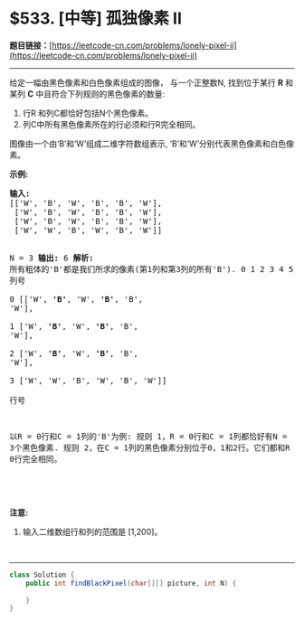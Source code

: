 # $533. [中等] 孤独像素 II

**题目链接：**[https://leetcode-cn.com/problems/lonely-pixel-ii](https://leetcode-cn.com/problems/lonely-pixel-ii)

---

<div class="content__1Y2H">
 <div class="notranslate">
  <p>给定一幅由黑色像素和白色像素组成的图像，&nbsp;与一个正整数N, 找到位于某行&nbsp;<strong>R</strong>&nbsp;和某列&nbsp;<strong>C</strong>&nbsp;中且符合下列规则的黑色像素的数量:</p> 
  <ol> 
   <li>行R 和列C都恰好包括N个黑色像素。</li> 
   <li>列C中所有黑色像素所在的行必须和行R完全相同。</li> 
  </ol> 
  <p>图像由一个由‘B’和‘W’组成二维字符数组表示, ‘B’和‘W’分别代表黑色像素和白色像素。</p> 
  <p><strong>示例:</strong></p> 
  <pre class="language-text"><strong>输入:</strong>                                            
[['W', 'B', 'W', 'B', 'B', 'W'],    
 ['W', 'B', 'W', 'B', 'B', 'W'],    
 ['W', 'B', 'W', 'B', 'B', 'W'],    
 ['W', 'W', 'B', 'W', 'B', 'W']] 

N = 3
<strong>输出:</strong> 6
<strong>解析:</strong> 所有粗体的'B'都是我们所求的像素(第1列和第3列的所有'B').
        0    1    2    3    4    5         列号                                          
0    [['W', <strong>'B'</strong>, 'W', <strong>'B'</strong>, 'B', 'W'],    
1     ['W', <strong>'B'</strong>, 'W', <strong>'B'</strong>, 'B', 'W'],    
2     ['W', <strong>'B'</strong>, 'W', <strong>'B'</strong>, 'B', 'W'],    
3     ['W', 'W', 'B', 'W', 'B', 'W']]    
行号

以R = 0行和C = 1列的'B'为例:
规则 1，R = 0行和C = 1列都恰好有N = 3个黑色像素. 
规则 2，在C = 1列的黑色像素分别位于0，1和2行。它们都和R = 0行完全相同。

</pre> 
  <p>&nbsp;</p> 
  <p><strong>注意:</strong></p> 
  <ol> 
   <li>输入二维数组行和列的范围是 [1,200]。</li> 
  </ol> 
  <p>&nbsp;</p> 
 </div>
</div>

---

```java
class Solution {
    public int findBlackPixel(char[][] picture, int N) {
        
    }
}
```